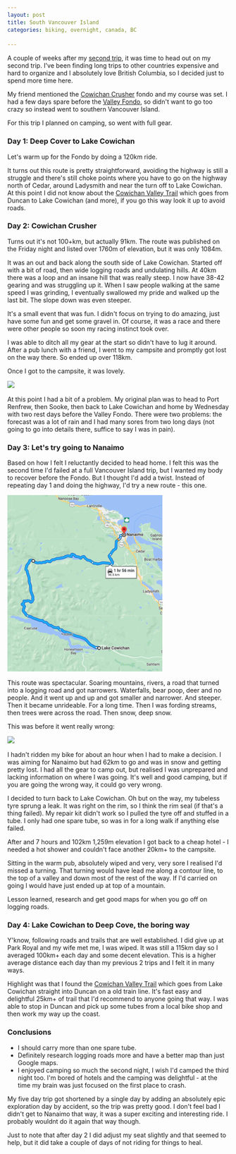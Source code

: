 ```yaml
---
layout: post
title: South Vancouver Island
categories: biking, overnight, canada, BC

---
```


A couple of weeks after my <a href="/2022-05-17-second-trip.html">second trip</a>, it was time to head out on my second trip. I've been finding long trips to other countries expensive and hard to organize and I absolutely love British Columbia, so I decided just to spend more time here.

My friend mentioned the <a href="https://www.cowichancrusher.com/">Cowichan Crusher</a> fondo and my course was set. I had a few days spare before the <a href="https://www.valleygranfondo.com/">Valley Fondo</a>, so didn't want to go too crazy so instead went to southern Vancouver Island.

For this trip I planned on camping, so went with full gear.

### Day 1: Deep Cover to Lake Cowichan

Let's warm up for the Fondo by doing a 120km ride. 

<div class='strava-embed-placeholder' data-embed-type='activity' data-embed-id='7218875101'></div><script src='https://strava-embeds.com/embed.js'></script>

It turns out this route is pretty straightforward, avoiding the highway is still a struggle and there's still choke points where you have to go on the highway north of Cedar, around Ladysmith and near the turn off to Lake Cowichan. At this point I did not know about the <a href="https://www.cvrd.ca/121/Cowichan-Valley-Trail">Cowichan Valley Trail</a> which goes from Duncan to Lake Cowichan (and more), if you go this way look it up to avoid roads.

### Day 2: Cowichan Crusher

Turns out it's not 100+km, but actually 91km. The route was published on the Friday night and listed over 1760m of elevation, but it was only 1084m. 

<div class='strava-embed-placeholder' data-embed-type='activity' data-embed-id='7224179380'></div><script src='https://strava-embeds.com/embed.js'></script>

It was an out and back along the south side of Lake Cowichan. Started off with a bit of road, then wide logging roads and undulating hills. At 40km there was a loop and an insane hill that was really steep. I now have 38-42 gearing and was struggling up it. When I saw people walking at the same speed I was grinding, I eventually swallowed my pride and walked up the last bit. The slope down was even steeper.

It's a small event that was fun. I didn't focus on trying to do amazing, just have some fun and get some gravel in. Of course, it was a race and there were other people so soon my racing instinct took over.

I was able to ditch all my gear at the start so didn't have to lug it around. After a pub lunch with a friend, I went to my campsite and promptly got lost on the way there. So ended up over 118km.

<div class='strava-embed-placeholder' data-embed-type='activity' data-embed-id='7229659808'></div><script src='https://strava-embeds.com/embed.js'></script>

Once I got to the campsite, it was lovely.

<img src="/files/IMG_3243.JPG" height="400">

At this point I had a bit of a problem. My original plan was to head to Port Renfrew, then Sooke, then back to Lake Cowichan and home by Wednesday with two rest days before the Valley Fondo. There were two problems: the forecast was a lot of rain and I had many sores from two long days (not going to go into details there, suffice to say I was in pain).

### Day 3: Let's try going to Nanaimo

Based on how I felt I reluctantly decided to head home. I felt this was the second time I'd failed at a full Vancouver Island trip, but I wanted my body to recover before the Fondo. But I thought I'd add a twist. Instead of repeating day 1 and doing the highway, I'd try a new route - this one.

<img src="/files/lake-cowichan-to-nanaimo.png" height="400">

This route was spectacular. Soaring mountains, rivers, a road that turned into a logging road and got narrowers. Waterfalls, bear poop, deer and no people. And it went up and up and got smaller and narrower. And steeper. Then it became unrideable. For a long time. Then I was fording streams, then trees were across the road. Then snow, deep snow.

This was before it went really wrong:

<img src="/files/IMG_3270.JPG" height="400">

I hadn't ridden my bike for about an hour when I had to make a decision. I was aiming for Nanaimo but had 62km to go and was in snow and getting pretty lost. I had all the gear to camp out, but realised I was unprepared and lacking information on where I was going. It's well and good camping, but if you are going the wrong way, it could go very wrong.

I decided to turn back to Lake Cowichan. Oh but on the way, my tubeless tyre sprung a leak. It was right on the rim, so I think the rim seal (if that's a thing failed). My repair kit didn't work so I pulled the tyre off and stuffed in a tube. I only had one spare tube, so was in for a long walk if anything else failed.

After and 7 hours and 102km 1,259m elevation I got back to a cheap hotel - I needed a hot shower and couldn't face another 20km+ to the campsite.

<div class='strava-embed-placeholder' data-embed-type='activity' data-embed-id='7229660119'></div><script src='https://strava-embeds.com/embed.js'></script>

Sitting in the warm pub, absolutely wiped and very, very sore I realised I'd missed a turning. That turning would have lead me along a contour line, to the top of a valley and down most of the rest of the way. If I'd carried on going I would have just ended up at top of a mountain.

Lesson learned, research and get good maps for when you go off on logging roads.

### Day 4: Lake Cowichan to Deep Cove, the boring way

Y'know, following roads and trails that are well established. I did give up at Park Royal and my wife met me, I was wiped. It was still a 115km day so I averaged 100km+ each day and some decent elevation. This is a higher average distance each day than my previous 2 trips and I felt it in many ways.

<div class='strava-embed-placeholder' data-embed-type='activity' data-embed-id='7235049728'></div><script src='https://strava-embeds.com/embed.js'></script>

Highlight was that I found the <a href="https://www.cvrd.ca/121/Cowichan-Valley-Trail">Cowichan Valley Trail</a> which goes from Lake Cowichan straight into Duncan on a old train line. It's fast easy and delightful 25km+ of trail that I'd recommend to anyone going that way. I was able to stop in Duncan and pick up some tubes from a local bike shop and then work my way up the coast.

### Conclusions

* I should carry more than one spare tube. 
* Definitely research logging roads more and have a better map than just Google maps.
* I enjoyed camping so much the second night, I wish I'd camped the third night too. I'm bored of hotels and the camping was delightful - at the time my brain was just focused on the first place to crash.

My five day trip got shortened by a single day by adding an absolutely epic exploration day by accident, so the trip was pretty good. I don't feel bad I didn't get to Nanaimo that way, it was a super exciting and interesting ride. I probably wouldnt do it again that way though.

Just to note that after day 2 I did adjust my seat slightly and that seemed to help, but it did take a couple of days of not riding for things to heal.